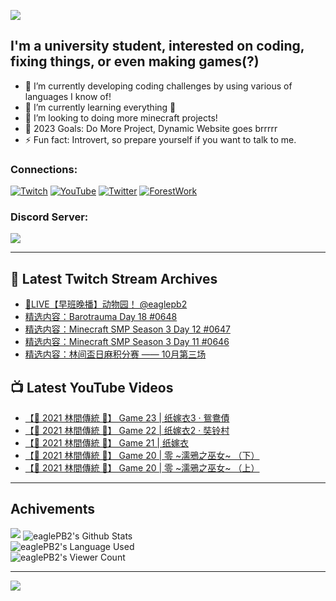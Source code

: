 <!--### Hello people, I'm EaglePB2 - The one who building something for fun 👋
Thank you for standby for this profile.   
The purpose of this profile is coming soon.   
You may come back later, as you wish if this readme.md is updated.   -->

<a href="https://github.com/lightda104530"><img src="https://readme-typing-svg.herokuapp.com/?duration=7000&width=600&lines=Hello+people,+I%27m+EaglePB2.;The+one+who+builds+something+for+fun+%F0%9F%91%8B;Thank+you+for+standby+for+this+profile.;The+purpose+of+this+profile+is+coming+soon.;You+may+come+back+later.;As+you+wish+if+this+readme.md+is+updated.;"></a>


## I'm a university student, interested on coding, fixing things, or even making games(?)
- 🔭 I’m currently developing coding challenges by using various of languages I know of!
- 🌱 I’m currently learning everything 🤣
- 💬 I’m looking to doing more minecraft projects!
- 🥅 2023 Goals: Do More Project, Dynamic Website goes brrrrr
- ⚡ Fun fact: Introvert, so prepare yourself if you want to talk to me.

### Connections:

[![Twitch](https://img.shields.io/badge/Twitch-9347FF?style=flat-square&logo=twitch&logoColor=white)](https://www.twitch.tv/eaglepb2)
[![YouTube](https://img.shields.io/badge/YouTube-%23FF0000.svg?style=flat-square&logo=YouTube&logoColor=white)](https://www.youtube.com/eaglepb2)
[![Twitter](https://img.shields.io/badge/Twitter-%231DA1F2.svg?style=flat-square&logo=Twitter&logoColor=white)](https://twitter.com/eaglepb2)
[![ForestWork](https://img.shields.io/badge/Forestwork_Website-415549?style=flat-square&logo=homeadvisor&logoColor=white)](https://forestwork.team)

### Discord Server:

[![](https://invidget.switchblade.xyz/qKrub9b?theme=dark&language=ch)](https://discord.gg/qKrub9b)

---

## 👾 Latest Twitch Stream Archives
<!-- TWITCH:START -->
- [🔴LIVE【早班晚播】动物园！ @eaglepb2](https://www.twitch.tv/videos/1958276098)
- [精选内容：Barotrauma Day 18 #0648](https://www.twitch.tv/videos/1957455294)
- [精选内容：Minecraft SMP Season 3 Day 12 #0647](https://www.twitch.tv/videos/1957449992)
- [精选内容：Minecraft SMP Season 3 Day 11 #0646](https://www.twitch.tv/videos/1957449668)
- [精选内容：林间盃日麻积分赛 —— 10月第三场](https://www.twitch.tv/videos/1957448354)
<!-- TWITCH:END -->



## 📺 Latest YouTube Videos
<!-- YOUTUBE:START -->
- [【🎃 2021 林間傳統 🎃】 Game 23 | 纸嫁衣3 · 鴛鴦債](https://www.youtube.com/watch?v=_ALxl2OwAkI)
- [【🎃 2021 林間傳統 🎃】 Game 22 | 纸嫁衣2 · 奘铃村](https://www.youtube.com/watch?v=q1JvHba9mso)
- [【🎃 2021 林間傳統 🎃】 Game 21 | 纸嫁衣](https://www.youtube.com/watch?v=gIw0IsNA4n0)
- [【🎃 2021 林間傳統 🎃】 Game 20 | 零 ~濡鴉之巫女~ （下）](https://www.youtube.com/watch?v=BFha_gYUZk4)
- [【🎃 2021 林間傳統 🎃】 Game 20 | 零 ~濡鴉之巫女~ （上）](https://www.youtube.com/watch?v=4mBpzBfyF6k)
<!-- YOUTUBE:END -->

---

## Achivements
[![](https://github-profile-trophy.vercel.app/?username=eaglepb2&theme=monokai&no-bg=true&&title=Repositories,Issues,Commit,MultiLanguage)](https://github.com/anuraghazra/github-readme-stats)
<img align="center" alt="eaglePB2's Github Stats" src="https://github-readme-stats.vercel.app/api?username=eaglePB2&show_icons=true&hide_border=true&theme=merko" />
<br>
<img align="center" alt="eaglePB2's Language Used" src="https://github-readme-stats.vercel.app/api/top-langs/?username=eaglePB2&show_icons=true&hide_border=true&theme=merko&layout=compact&langs_count=8" />
<br>
<img align="center" alt="eaglePB2's Viewer Count" src="https://visitcount.itsvg.in/api?id=eaglepb2&label=Profile%20Views&color=3&icon=5&pretty=true" />

<hr>

<!-- RANDOMQUOTE:START -->
![](https://quotes-github-readme.vercel.app/api?type=horizontal&theme=merko)
<!-- RANDOMQUOTE:END -->


<!--
       _____   _   _   _____       _____   _   _   ____   
      |_   _| | | | | |  ___|     |  ___| | \ | | |  _  \  
        | |   | |_| | | |___      | |___  |  \| | | | | | 
        | |   |  _  | |  ___|     |  ___| |     | | | | | 
        | |   | | | | | |___      | |___  | |\  | | |_| | 
        |_|   |_| |_| |_____|     |_____| |_| \_| |____ / 
      
-->
